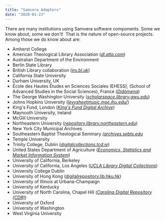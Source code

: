 ```yaml
---
title: "Samvera Adopters"
date: "2020-01-23"
---
```


There are many institutions using Samvera software components. Some we know about, some we don't!  That is the nature of open-source projects.  Among those we do know about are:

- Amherst College
- American Theological Library Association ([_dl.atla.com_](https://dl.atla.com/))
- Australian Department of the Environment
- Berlin State Library
- British Library collaboration ([_iro.bl.uk_](https://iro.bl.uk/))
- California State University
- Durham University, UK
- École des Hautes Études en Sciences Sociales (EHESS), (School of Advanced Studies in the Social Sciences), France (_[Didómena](https://didomena.ehess.fr/)_)
- The George Washington University ([_scholarspace.library.gwu.edu_](https://scholarspace.library.gwu.edu/))
- Johns Hopkins University ([_levysheetmusic.mse.jhu.edu/_](http://levysheetmusic.mse.jhu.edu/ "Levy sheet music collection at Johns Hopkins University"))
- King's Fund, London (_[King's Fund Digital Archive](https://archive.kingsfund.org.uk/)_)
- Maynooth University, Ireland
- McGill University
- Northeastern University ([_repository.library.northeastern.edu_](http://repository.library.northeastern.edu/))
- New York City Municipal Archives
- Southeastern Baptist Theological Seminary _([archives.sebts.edu](https://archives.sebts.edu)_
- Temple University
- Trinity College, Dublin (_[digitalcollections.tcd.ie](https://digitalcollections.tcd.ie/)_)
- United States Department of Agriculture (_[Economics, Statistics and Market Information System](https://usda.library.cornell.edu/?locale=en)_)
- University of California, Berkeley
- University of California, Los Angeles (_[UCLA Library Digital Collections](https://ursus.library.ucla.edu/)_)
- University College Dublin
- University of Hong Kong ([digitalrepository.lib.hku.hk](https://digitalrepository.lib.hku.hk/))
- University of Illinois at Urbana-Champaign
- University of Kentucky
- University of North Carolina, Chapel Hill (_[Carolina Digital Repository (CDR)](https://cdr.lib.unc.edu/)_)
- University of Oxford
- University of Washington
- West Virginia University
